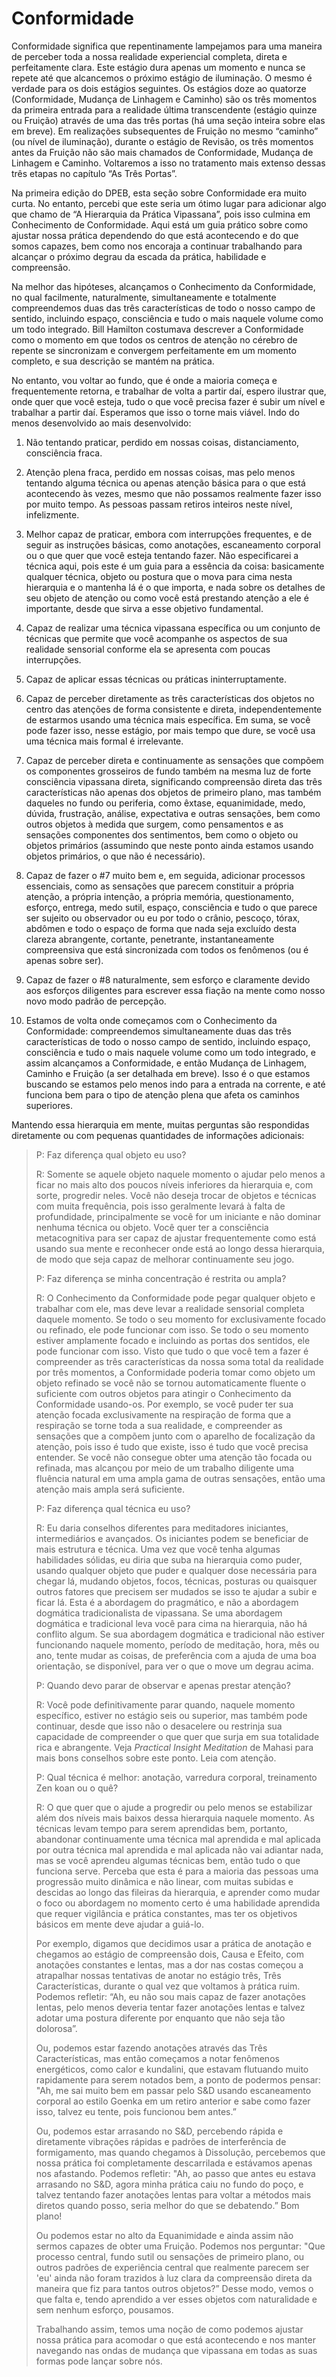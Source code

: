 # Conformidade

Conformidade significa que repentinamente lampejamos para uma maneira de perceber toda a nossa realidade experiencial completa, direta e perfeitamente clara. Este estágio dura apenas um momento e nunca se repete até que alcancemos o próximo estágio de iluminação. O mesmo é verdade para os dois estágios seguintes. Os estágios doze ao quatorze (Conformidade, Mudança de Linhagem e Caminho) são os três momentos da primeira entrada para a realidade última transcendente (estágio quinze ou Fruição) através de uma das três portas (há uma seção inteira sobre elas em breve). Em realizações subsequentes de Fruição no mesmo “caminho” (ou nível de iluminação), durante o estágio de Revisão, os três momentos antes da Fruição não são mais chamados de Conformidade, Mudança de Linhagem e Caminho. Voltaremos a isso no tratamento mais extenso dessas três etapas no capítulo “As Três Portas”.

Na primeira edição do DPEB, esta seção sobre Conformidade era muito curta. No entanto, percebi que este seria um ótimo lugar para adicionar algo que chamo de “A Hierarquia da Prática Vipassana”, pois isso culmina em Conhecimento de Conformidade. Aqui está um guia prático sobre como ajustar nossa prática dependendo do que está acontecendo e do que somos capazes, bem como nos encoraja a continuar trabalhando para alcançar o próximo degrau da escada da prática, habilidade e compreensão. 

Na melhor das hipóteses, alcançamos o Conhecimento da Conformidade, no qual facilmente, naturalmente, simultaneamente e totalmente compreendemos duas das três características de todo o nosso campo de sentido, incluindo espaço, consciência e tudo o mais naquele volume como um todo integrado. Bill Hamilton costumava descrever a Conformidade como o momento em que todos os centros de atenção no cérebro de repente se sincronizam e convergem perfeitamente em um momento completo, e sua descrição se mantém na prática.

No entanto, vou voltar ao fundo, que é onde a maioria começa e frequentemente retorna, e trabalhar de volta a partir daí, espero ilustrar que, onde quer que você esteja, tudo o que você precisa fazer é subir um nível e trabalhar a partir daí. Esperamos que isso o torne mais viável. Indo do menos desenvolvido ao mais desenvolvido:

1. Não tentando praticar, perdido em nossas coisas, distanciamento, consciência fraca.

2. Atenção plena fraca, perdido em nossas coisas, mas pelo menos tentando alguma técnica ou apenas atenção básica para o que está acontecendo às vezes, mesmo que não possamos realmente fazer isso por muito tempo. As pessoas passam retiros inteiros neste nível, infelizmente.

3. Melhor capaz de praticar, embora com interrupções frequentes, e de seguir as instruções básicas, como anotações, escaneamento corporal ou o que quer que você esteja tentando fazer. Não especificarei a técnica aqui, pois este é um guia para a essência da coisa: basicamente qualquer técnica, objeto ou postura que o mova para cima nesta hierarquia e o mantenha lá é o que importa, e nada sobre os detalhes de seu objeto de atenção ou como você está prestando atenção a ele é importante, desde que sirva a esse objetivo fundamental. 

4. Capaz de realizar uma técnica vipassana específica ou um conjunto de técnicas que permite que você acompanhe os aspectos de sua realidade sensorial conforme ela se apresenta com poucas interrupções.

5. Capaz de aplicar essas técnicas ou práticas ininterruptamente.

6. Capaz de perceber diretamente as três características dos objetos no centro das atenções de forma consistente e direta, independentemente de estarmos usando uma técnica mais específica. Em suma, se você pode fazer isso, nesse estágio, por mais tempo que dure, se você usa uma técnica mais formal é irrelevante.

7. Capaz de perceber direta e continuamente as sensações que compõem os componentes grosseiros de fundo também na mesma luz de forte consciência vipassana direta, significando compreensão direta das três características não apenas dos objetos de primeiro plano, mas também daqueles no fundo ou periferia, como êxtase, equanimidade, medo, dúvida, frustração, análise, expectativa e outras sensações, bem como outros objetos à medida que surgem, como pensamentos e as sensações componentes dos sentimentos, bem como o objeto ou objetos primários (assumindo que neste ponto ainda estamos usando objetos primários, o que não é necessário).

8. Capaz de fazer o #7 muito bem e, em seguida, adicionar processos essenciais, como as sensações que parecem constituir a própria atenção, a própria intenção, a própria memória, questionamento, esforço, entrega, medo sutil, espaço, consciência e tudo o que parece ser sujeito ou observador ou eu por todo o crânio, pescoço, tórax, abdômen e todo o espaço de forma que nada seja excluído desta clareza abrangente, cortante, penetrante, instantaneamente compreensiva que está sincronizada com todos os fenômenos (ou é apenas sobre ser).

9. Capaz de fazer o #8 naturalmente, sem esforço e claramente devido aos esforços diligentes para escrever essa fiação na mente como nosso novo modo padrão de percepção.

10. Estamos de volta onde começamos com o Conhecimento da Conformidade: compreendemos simultaneamente duas das três características de todo o nosso campo de sentido, incluindo espaço, consciência e tudo o mais naquele volume como um todo integrado, e assim alcançamos a Conformidade, e então Mudança de Linhagem, Caminho e Fruição (a ser detalhada em breve). Isso é o que estamos buscando se estamos pelo menos indo para a entrada na corrente, e até funciona bem para o tipo de atenção plena que afeta os caminhos superiores.

Mantendo essa hierarquia em mente, muitas perguntas são respondidas diretamente ou com pequenas quantidades de informações adicionais:

> P: Faz diferença qual objeto eu uso?
> 
> R: Somente se aquele objeto naquele momento o ajudar pelo menos a ficar no mais alto dos poucos níveis inferiores da hierarquia e, com sorte, progredir neles. Você não deseja trocar de objetos e técnicas com muita frequência, pois isso geralmente levará à falta de profundidade, principalmente se você for um iniciante e não dominar nenhuma técnica ou objeto. Você quer ter a consciência metacognitiva para ser capaz de ajustar frequentemente como está usando sua mente e reconhecer onde está ao longo dessa hierarquia, de modo que seja capaz de melhorar continuamente seu jogo.
> 
> P: Faz diferença se minha concentração é restrita ou ampla?
> 
> R: O Conhecimento da Conformidade pode pegar qualquer objeto e trabalhar com ele, mas deve levar a realidade sensorial completa daquele momento. Se todo o seu momento for exclusivamente focado ou refinado, ele pode funcionar com isso. Se todo o seu momento estiver amplamente focado e incluindo as portas dos sentidos, ele pode funcionar com isso. Visto que tudo o que você tem a fazer é compreender as três características da nossa soma total da realidade por três momentos, a Conformidade poderia tomar como objeto um objeto refinado se você não se tornou automaticamente fluente o suficiente com outros objetos para atingir o Conhecimento da Conformidade usando-os. Por exemplo, se você puder ter sua atenção focada exclusivamente na respiração de forma que a respiração se torne toda a sua realidade, e compreender as sensações que a compõem junto com o aparelho de focalização da atenção, pois isso é tudo que existe, isso é tudo que você precisa entender. Se você não consegue obter uma atenção tão focada ou refinada, mas alcançou por meio de um trabalho diligente uma fluência natural em uma ampla gama de outras sensações, então uma atenção mais ampla será suficiente.
> 
> P: Faz diferença qual técnica eu uso?
> 
> R: Eu daria conselhos diferentes para meditadores iniciantes, intermediários e avançados. Os iniciantes podem se beneficiar de mais estrutura e técnica. Uma vez que você tenha algumas habilidades sólidas, eu diria que suba na hierarquia como puder, usando qualquer objeto que puder e qualquer dose necessária para chegar lá, mudando objetos, focos, técnicas, posturas ou quaisquer outros fatores que precisem ser mudados se isso te ajudar a subir e ficar lá. Esta é a abordagem do pragmático, e não a abordagem dogmática tradicionalista de vipassana. Se uma abordagem dogmática e tradicional leva você para cima na hierarquia, não há conflito algum. Se sua abordagem dogmática e tradicional não estiver funcionando naquele momento, período de meditação, hora, mês ou ano, tente mudar as coisas, de preferência com a ajuda de uma boa orientação, se disponível, para ver o que o move um degrau acima.
> 
> P: Quando devo parar de observar e apenas prestar atenção?
> 
> R: Você pode definitivamente parar quando, naquele momento específico, estiver no estágio seis ou superior, mas também pode continuar, desde que isso não o desacelere ou restrinja sua capacidade de compreender o que quer que surja em sua totalidade rica e abrangente. Veja _Practical Insight Meditation_ de Mahasi para mais bons conselhos sobre este ponto. Leia com atenção.
> 
> P: Qual técnica é melhor: anotação, varredura corporal, treinamento Zen koan ou o quê?
> 
> R: O que quer que o ajude a progredir ou pelo menos se estabilizar além dos níveis mais baixos dessa hierarquia naquele momento. As técnicas levam tempo para serem aprendidas bem, portanto, abandonar continuamente uma técnica mal aprendida e mal aplicada por outra técnica mal aprendida e mal aplicada não vai adiantar nada, mas se você aprendeu algumas técnicas bem, então tudo o que funciona serve. Perceba que esta é para a maioria das pessoas uma progressão muito dinâmica e não linear, com muitas subidas e descidas ao longo das fileiras da hierarquia, e aprender como mudar o foco ou abordagem no momento certo é uma habilidade aprendida que requer vigilância e prática constantes, mas ter os objetivos básicos em mente deve ajudar a guiá-lo.
> 
> Por exemplo, digamos que decidimos usar a prática de anotação e chegamos ao estágio de compreensão dois, Causa e Efeito, com anotações constantes e lentas, mas a dor nas costas começou a atrapalhar nossas tentativas de anotar no estágio três, Três Características, durante o qual vez que voltamos à prática ruim. Podemos refletir: “Ah, eu não sou mais capaz de fazer anotações lentas, pelo menos deveria tentar fazer anotações lentas e talvez adotar uma postura diferente por enquanto que não seja tão dolorosa”.
> 
> Ou, podemos estar fazendo anotações através das Três Características, mas então começamos a notar fenômenos energéticos, como calor e kundalini, que estavam flutuando muito rapidamente para serem notados bem, a ponto de podermos pensar: "Ah, me sai muito bem em passar pelo S&D usando escaneamento corporal ao estilo Goenka em um retiro anterior e sabe como fazer isso, talvez eu tente, pois funcionou bem antes.”
> 
> Ou, podemos estar arrasando no S&D, percebendo rápida e diretamente vibrações rápidas e padrões de interferência de formigamento, mas quando chegamos à Dissolução, percebemos que nossa prática foi completamente descarrilada e estávamos apenas nos afastando. Podemos refletir: "Ah, ao passo que antes eu estava arrasando no S&D, agora minha prática caiu no fundo do poço, e talvez tentando fazer anotações lentas para voltar a métodos mais diretos quando posso, seria melhor do que se debatendo.” Bom plano!
> 
> Ou podemos estar no alto da Equanimidade e ainda assim não sermos capazes de obter uma Fruição. Podemos nos perguntar: "Que processo central, fundo sutil ou sensações de primeiro plano, ou outros padrões de experiência central que realmente parecem ser 'eu' ainda não foram trazidos à luz clara da compreensão direta da maneira que fiz para tantos outros objetos?” Desse modo, vemos o que falta e, tendo aprendido a ver esses objetos com naturalidade e sem nenhum esforço, pousamos.
> 
> Trabalhando assim, temos uma noção de como podemos ajustar nossa prática para acomodar o que está acontecendo e nos manter navegando nas ondas de mudança que vipassana em todas as suas formas pode lançar sobre nós.

